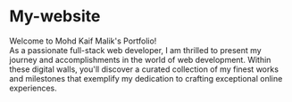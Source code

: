 # My-website
Welcome to Mohd Kaif Malik's Portfolio!  
As a passionate full-stack web developer, I am thrilled to present my journey and accomplishments in the world of web development. Within these digital walls, you'll discover a curated collection of my finest works and milestones that exemplify my dedication to crafting exceptional online experiences.
